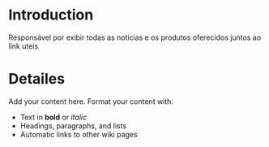 # Introduction #

Responsável por exibir todas as noticias e os produtos oferecidos juntos ao link uteis


# Detailes #

Add your content here.  Format your content with:
  * Text in **bold** or _italic_
  * Headings, paragraphs, and lists
  * Automatic links to other wiki pages